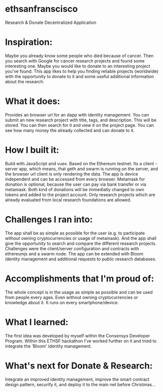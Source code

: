 # ethsanfranscisco
Research &amp; Donate Decentralized Application

# Inspiration:
Maybe you already know some people who died because of cancer. Then you search with Google for cancer research projects and found some interesting one. Maybe you would like to donate to an interesting project you've found. This app likes to help you finding reliable projects (worldwide) with the opportunity to donate to it and some useful additional information about the research.

# What it does:
Provides an browser url for an dapp with identity management. You can submit an new research project with title, tags, and description. This will be stored. You can then search for it and view it on the project page. You can see how many money the already collected and can donate to it.

# How I built it:
Build with JavaScript and vuex. Based on the Ethereum testnet. Its a client - server app, which means, that geth and swarm is running on the server, and the browser url client is only rendering the data. The app is device independent and can be accessed from every browser. Metamask for donation is optional, because the user can pay via bank transfer or via metamask. Both kind of donations will be immediatly changed to own tokens and added to the project account. Only research projects which are already evaluated from local research foundations are allowed.

# Challenges I ran into:
The app shall be as simple as possible for the user (e.g. to participate without owning cryptocurrencies or usage of metamask). And the app shall give the opportunity to search and compare the different research projects. Challenges were the client/server configuration and contracts with ethereumjs and a swarm node. The app can be extended with Bloom identity management and additional requests to public research databases.

# Accomplishments that I'm proud of:
The whole concept is in the usage as simple as possible and can be used from people every ages. Even without owning cryptocurrencies or knowledge about it. It runs on every smartphone/device.

# What I learned:
The first idea was developed by myself within the Consensys Developer Program. Within this ETHSF hackathon I've worked further on it and tried to integrate the 'Bloom' identity management.

# What's next for Donate & Research:
Integrate an improved identity management, improve the smart contract design pattern, securify it, and deploy it to the main net before Christmas...
